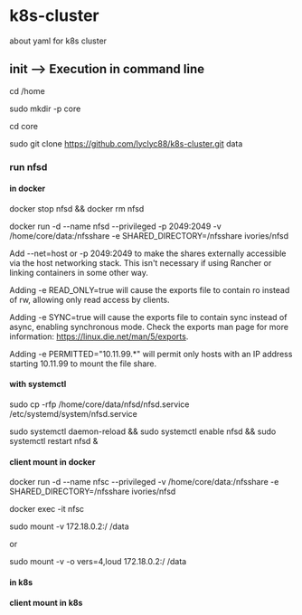 # k8s-cluster
about yaml for k8s cluster 


## init --> Execution in command line
cd /home 

sudo mkdir -p core 

cd core

sudo git clone https://github.com/lyclyc88/k8s-cluster.git data

### run nfsd 
#### in docker
docker stop nfsd && docker rm nfsd

docker run -d --name nfsd --privileged  -p 2049:2049 -v /home/core/data:/nfsshare  -e SHARED_DIRECTORY=/nfsshare  ivories/nfsd

Add --net=host or -p 2049:2049 to make the shares externally accessible via the host networking stack. This isn't necessary if using Rancher or linking containers in some other way.

Adding -e READ_ONLY=true will cause the exports file to contain ro instead of rw, allowing only read access by clients.

Adding -e SYNC=true will cause the exports file to contain sync instead of async, enabling synchronous mode. Check the exports man page for more information: https://linux.die.net/man/5/exports.

Adding -e PERMITTED="10.11.99.*" will permit only hosts with an IP address starting 10.11.99 to mount the file share.

#### with systemctl
sudo cp -rfp /home/core/data/nfsd/nfsd.service /etc/systemd/system/nfsd.service

sudo systemctl daemon-reload && sudo systemctl enable nfsd && sudo systemctl restart nfsd &

#### client mount in docker
docker run -d --name nfsc --privileged  -v /home/core/data:/nfsshare -e SHARED_DIRECTORY=/nfsshare ivories/nfsd

docker exec -it nfsc

sudo mount -v 172.18.0.2:/ /data

or

sudo mount -v -o vers=4,loud 172.18.0.2:/ /data

#### in k8s


#### client mount in k8s














